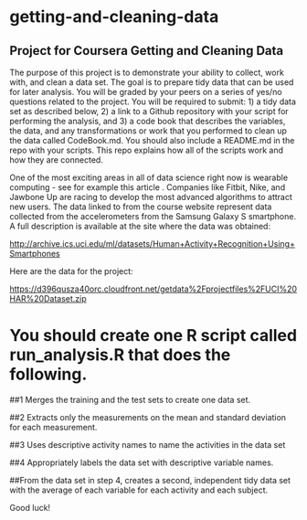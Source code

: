 # getting-and-cleaning-data
## Project for Coursera Getting and Cleaning Data

The purpose of this project is to demonstrate your ability to collect, work with, and clean a data set. The goal is to prepare tidy data that can be used for later analysis. You will be graded by your peers on a series of yes/no questions related to the project. You will be required to submit: 1) a tidy data set as described below, 2) a link to a Github repository with your script for performing the analysis, and 3) a code book that describes the variables, the data, and any transformations or work that you performed to clean up the data called CodeBook.md. You should also include a README.md in the repo with your scripts. This repo explains how all of the scripts work and how they are connected.  

One of the most exciting areas in all of data science right now is wearable computing - see for example this article . Companies like Fitbit, Nike, and Jawbone Up are racing to develop the most advanced algorithms to attract new users. The data linked to from the course website represent data collected from the accelerometers from the Samsung Galaxy S smartphone. A full description is available at the site where the data was obtained: 

http://archive.ics.uci.edu/ml/datasets/Human+Activity+Recognition+Using+Smartphones 

Here are the data for the project: 

https://d396qusza40orc.cloudfront.net/getdata%2Fprojectfiles%2FUCI%20HAR%20Dataset.zip 

# You should create one R script called run_analysis.R that does the following. 

##1	Merges the training and the test sets to create one data set.

##2	Extracts only the measurements on the mean and standard deviation for each measurement. 

##3	Uses descriptive activity names to name the activities in the data set

##4	Appropriately labels the data set with descriptive variable names. 

##From the data set in step 4, creates a second, independent tidy data set with the average of each variable for each activity and each subject.

Good luck!
